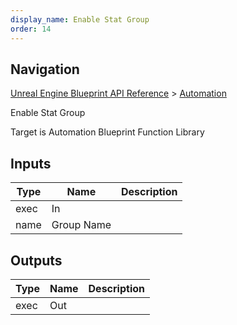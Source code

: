 ```yaml
---
display_name: Enable Stat Group
order: 14
---
```

## Navigation

[Unreal Engine Blueprint API Reference](https://dev.epicgames.com/documentation/en-us/unreal-engine/BlueprintAPI) > [Automation](https://dev.epicgames.com/documentation/en-us/unreal-engine/BlueprintAPI/Automation)

Enable Stat Group

Target is Automation Blueprint Function Library

## Inputs

| Type | Name | Description |
| --- | --- | --- |
| exec | In |  |
| name | Group Name |  |

## Outputs

| Type | Name | Description |
| --- | --- | --- |
| exec | Out |  |
